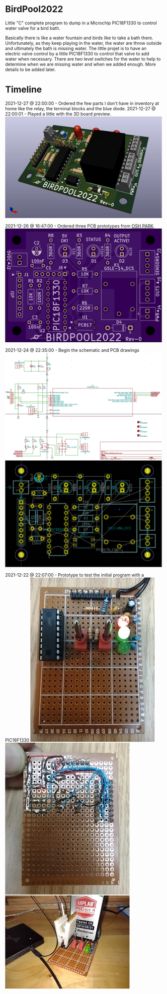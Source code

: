 # BirdPool2022
Little "C" complete program to dump in a Microchip PIC18F1330 to control water valve for a bird bath.

Basically there is like a water fountain and birds like to take a bath there. 
Unfortunately, as they keep playing in the water, the water are throw outside and ultimately the bath is missing water. 
The little projet is to have an electric valve control by a little PIC18F1330 to control that valve to add water when necessary. 
There are two level switches for the water to help to determine when we are missing water and when we added enough.
More details to be added later.

# Timeline 
2021-12-27 @ 22:00:00 - Ordered the few parts I don't have in inventory at home like the relay, the terminal blocks and the blue diode. 
2021-12-27 @ 22:00:01 - Played a little with the 3D board preview. 
![PCB](images/2021-12-27@21-59-00_3D_Preview.png)

2021-12-26 @ 16:47:00 - Ordered three PCB prototypes from [OSH PARK](https://oshpark.com/).
![PCB](images/2021-12-26@16-36-00-0ac8ea9d5f799b5375694a8139059e29.png)

2021-12-24 @ 22:35:00 - Begin the schematic and PCB drawings 
![Schematic](images/2021-12-24@22-34-00_SCH.png)
![PCB](images/2021-12-24@22-34-00_PCB.png)

2021-12-22 @ 22:07:00 - Prototype to test the initial program with a PIC18F1330 
![Top](images/2021-12-22@22-09-00_Top.jpg)
![Bottom](images/2021-12-22@22-09-00_Bottom.jpg)
![Overview of prototype](images/2021-12-22@22-09-00_Overview.jpg)
